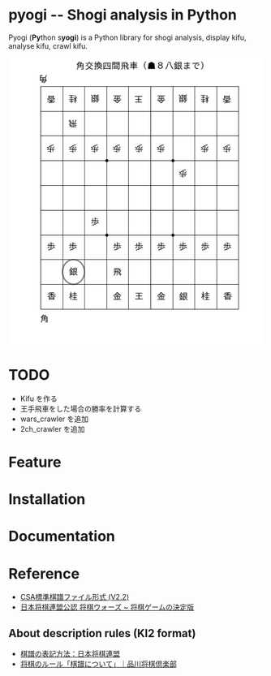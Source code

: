 pyogi -- Shogi analysis in Python
===================================

Pyogi (**Py**thon s**yogi**) is a Python library for shogi analysis, display kifu, analyse kifu, crawl kifu.

![image generated by pyogi.board.plot_state_mpl()](doc/kk4.png)

# TODO
* Kifu を作る
* 王手飛車をした場合の勝率を計算する
* wars_crawler を追加
* 2ch_crawler を追加

# Feature
# Installation
# Documentation
# Reference

* [CSA標準棋譜ファイル形式 (V2.2)](http://www.computer-shogi.org/protocol/record_v22.html)
* [日本将棋連盟公認 将棋ウォーズ ~ 将棋ゲームの決定版](http://shogiwars.heroz.jp/)

## About description rules (KI2 format)
* [棋譜の表記方法：日本将棋連盟](http://www.shogi.or.jp/faq/kihuhyouki.html)
* [将棋のルール「棋譜について」｜品川将棋倶楽部](http://ameblo.jp/written-by-m/entry-10365417107.html)
